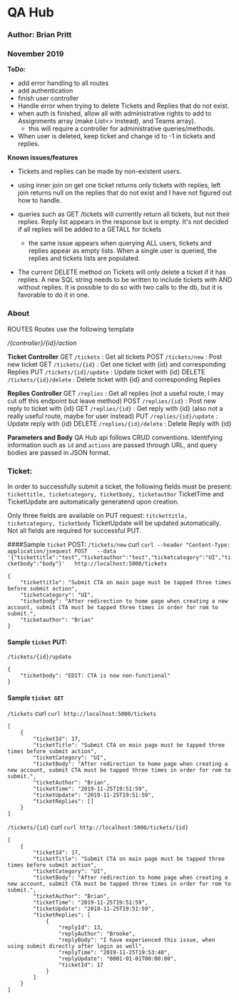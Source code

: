 # QA Hub
### Author: Brian Pritt
### November 2019

__ToDo:__
* add error handling to all routes
* add authentication
* finish user controller
* Handle error when trying to delete Tickets and Replies that do not exist.
* when auth is finished, allow all with administrative rights to add to Assignments array (make List<> instead), and Teams array).
    * this will require a controller for administrative queries/methods.
* When user is deleted, keep ticket and change id to -1 in tickets and replies.

__Known issues/features__
* Tickets and replies can be made by non-existent users.
* using inner join on get one ticket returns only tickets with replies, left join returns null on the replies that do not exist and I have not figured out how to handle.
* queries such as GET /tickets will currently return all tickets, but not their replies.  Reply list appears in the response but is empty.  It's not decided if all replies will be added to a GETALL for tickets

    * the same issue appears when querying ALL users, tickets and replies appear as empty lists.  When a single user is queried, the replies and tickets lists are populated.
* The current DELETE method on Tickets will only delete a ticket if it has replies.  A new SQL string needs to be written to include tickets with AND without replies.  It is possible to do so with two calls to the db, but it is favorable to do it in one.

### About

ROUTES
Routes use the following template

_/{controller}/{id}/action_

__Ticket Controller__
GET `/tickets` : Get all tickets
POST `/tickets/new` : Post new ticket
GET `/tickets/{id}` : Get one ticket with {id} and corresponding Replies
PUT `/tickets/{id}/update` : Update ticket with {id}
DELETE `/tickets/{id}/delete` : Delete ticket with {id} and corresponding Replies


__Replies Controller__
GET `/replies` : Get all replies (not a useful route, I may cut off this endpoint but leave method)
POST `/replies/{id}` : Post new reply to ticket with {id}
GET `/replies/{id}` : Get reply with {id} (also not a really useful route, maybe for user instead)
PUT `/replies/{id}/update` : Update reply with {id}
DELETE `/replies/{id}/delete` : Delete Reply with {id}

__Parameters and Body__
QA Hub api follows CRUD conventions.  Identifying information such as `id` and `actions` are passed through URL, and query bodies are passed in JSON format.
### Ticket:
In order to successfully submit a ticket, the following fields must be present:
`tickettitle, ticketcategory, ticketbody, ticketauthor`
TicketTime and TicketUpdate are automatically generatend upon creation.

Only three fields are available on PUT request:
`titckettitle, ticketcategory, ticketbody`
TicketUpdate will be updated automatically. Not all fields are required for successful PUT.

####Sample `ticket` POST:
`/tickets/new`
curl `curl --header "Content-Type: application/jsequest POST   --data '{"tickettitle":"test","ticketauthor":"test","ticketcategory":"UI","ticketbody":"body"}'   http://localhost:5000/tickets
`
```
{
    "tickettitle": "Submit CTA on main page must be tapped three times before submit action",
    "ticketcategory": "UI",
    "ticketbody": "After redirection to home page when creating a new account, submit CTA must be tapped three times in order for rom to submit.",
    "ticketauthor": "Brian"
}
```

#### Sample `ticket` PUT:
`/tickets/{id}/update`
```
{
    "ticketbody": "EDIT: CTA is now non-functional"
}
```
#### Sample `ticket GET`
`/tickets`
curl `curl http://localhost:5000/tickets`
```
[
    {
        "ticketId": 17,
        "ticketTitle": "Submit CTA on main page must be tapped three times before submit action",
        "ticketCategory": "UI",
        "ticketBody": "After redirection to home page when creating a new account, submit CTA must be tapped three times in order for rom to submit.",
        "ticketAuthor": "Brian",
        "ticketTime": "2019-11-25T19:51:59",
        "ticketUpdate": "2019-11-25T19:51:59",
        "ticketReplies": []
    }
]
```
`/tickets/{id}`
curl `curl http://localhost:5000/tickets/{id}`
```
[
    {
        "ticketId": 17,
        "ticketTitle": "Submit CTA on main page must be tapped three times before submit action",
        "ticketCategory": "UI",
        "ticketBody": "After redirection to home page when creating a new account, submit CTA must be tapped three times in order for rom to submit.",
        "ticketAuthor": "Brian",
        "ticketTime": "2019-11-25T19:51:59",
        "ticketUpdate": "2019-11-25T19:51:59",
        "ticketReplies": [
            {
                "replyId": 13,
                "replyAuthor": "Brooke",
                "replyBody": "I have experienced this issue, when using submit directly after login as well",
                "replyTime": "2019-11-25T19:53:40",
                "replyUpdate": "0001-01-01T00:00:00",
                "ticketId": 17
            }
        ]
    }
]
```

